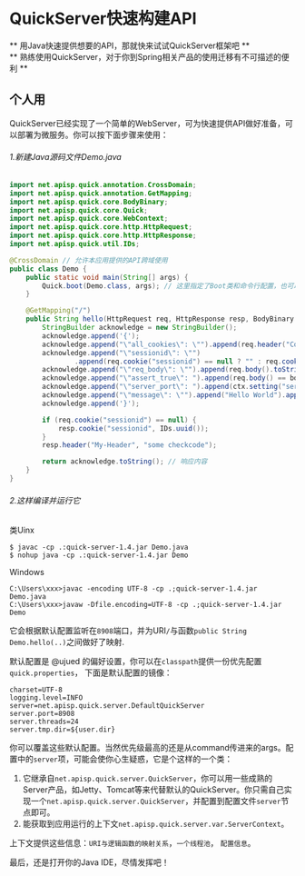# QuickServer快速构建API
** 用Java快速提供想要的API，那就快来试试QuickServer框架吧 **  
** 熟练使用QuickServer，对于你到Spring相关产品的使用迁移有不可描述的便利 **

## 个人用
QuickServer已经实现了一个简单的WebServer，可为快速提供API做好准备，可以部署为微服务。你可以按下面步骤来使用：

###### 1.新建Java源码文件Demo.java
```java
import net.apisp.quick.annotation.CrossDomain;
import net.apisp.quick.annotation.GetMapping;
import net.apisp.quick.core.BodyBinary;
import net.apisp.quick.core.Quick;
import net.apisp.quick.core.WebContext;
import net.apisp.quick.core.http.HttpRequest;
import net.apisp.quick.core.http.HttpResponse;
import net.apisp.quick.util.IDs;

@CrossDomain // 允许本应用提供的API跨域使用
public class Demo {
    public static void main(String[] args) {
        Quick.boot(Demo.class, args); // 这里指定了Boot类和命令行配置，也可以不指定Boot类，默认是main函数所在类
    }

    @GetMapping("/")
    public String hello(HttpRequest req, HttpResponse resp, BodyBinary body, WebContext ctx) {
        StringBuilder acknowledge = new StringBuilder();
        acknowledge.append('{');
        acknowledge.append("\"all_cookies\": \"").append(req.header("Cookie")).append("\", ");
        acknowledge.append("\"sessionid\": \"")
                .append(req.cookie("sessionid") == null ? "" : req.cookie("sessionid").value()).append("\", ");
        acknowledge.append("\"req_body\": \"").append(req.body().toString()).append("\", ");
        acknowledge.append("\"assert_true\": ").append(req.body() == body).append(", ");
        acknowledge.append("\"server_port\": ").append(ctx.setting("server.port")).append(", ");
        acknowledge.append("\"message\": \"").append("Hello World").append("\"");
        acknowledge.append('}');

        if (req.cookie("sessionid") == null) {
            resp.cookie("sessionid", IDs.uuid());
        }
        resp.header("My-Header", "some checkcode");

        return acknowledge.toString(); // 响应内容
    }
}
```
###### 2.这样编译并运行它
类Uinx
```
$ javac -cp .:quick-server-1.4.jar Demo.java
$ nohup java -cp .:quick-server-1.4.jar Demo
```

Windows
```
C:\Users\xxx>javac -encoding UTF-8 -cp .;quick-server-1.4.jar Demo.java
C:\Users\xxx>javaw -Dfile.encoding=UTF-8 -cp .;quick-server-1.4.jar Demo
```
它会根据默认配置监听在`8908`端口，并为URI`/`与函数`public String Demo.hello(..)`之间做好了映射.

默认配置是 @ujued 的偏好设置，你可以在`classpath`提供一份优先配置`quick.properties`， 下面是默认配置的镜像：
```
charset=UTF-8
logging.level=INFO
server=net.apisp.quick.server.DefaultQuickServer
server.port=8908
server.threads=24
server.tmp.dir=${user.dir}
```
你可以覆盖这些默认配置。当然优先级最高的还是从command传进来的args。配置中的`server`项，可能会使你心生疑惑，它是个这样的一个类：

1. 它继承自`net.apisp.quick.server.QuickServer`，你可以用一些成熟的Server产品，如Jetty、Tomcat等来代替默认的QuickServer。你只需自己实现一个`net.apisp.quick.server.QuickServer`，并配置到配置文件`server`节点即可。
2. 能获取到应用运行的上下文`net.apisp.quick.server.var.ServerContext`。

上下文提供这些信息：`URI与逻辑函数的映射关系`，`一个线程池`， `配置信息`。

最后，还是打开你的Java IDE，尽情发挥吧！